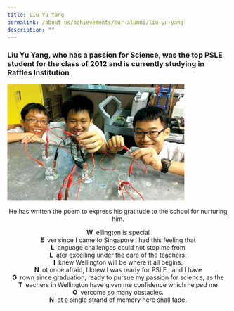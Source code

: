 ```yaml
---
title: Liu Yu Yang
permalink: /about-us/achievements/our-alumni/liu-yu-yang
description: ""
---
```

### Liu Yu Yang, who has a passion for Science, was the top PSLE student for the class of 2012 and is currently studying in Raffles Institution

<img src="/images/alumni07.png" 
     style="width:80%">

<center>
He has written the poem to express his gratitude to the school for nurturing him.  
	
<p> <p/>
	
<strong> W </strong> ellington is special <br>
<strong> E </strong> ver since I came to Singapore I had this feeling that <br>
<strong> L </strong> anguage challenges could not stop me from <br>
<strong> L </strong> ater excelling under the care of the teachers. <br>
<strong> I </strong> knew Wellington will be where it all begins. <br>
<strong> N </strong> ot once afraid, I knew I was ready for PSLE , and I have <br>
<strong> G </strong> rown since graduation, ready to pursue my passion for science, as the <br>
<strong> T </strong> eachers in Wellington have given me confidence which helped me <br>
<strong> O </strong> vercome so many obstacles. <br>
<strong> N </strong> ot a single strand of memory here shall fade.